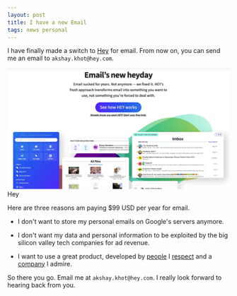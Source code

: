 ```yaml
---
layout: post
title: I have a new Email
tags: news personal
---
```


I have finally made a switch to [Hey](https://hey.com) for email. From now on, you can send me an email to `akshay.khot@hey.com`.

<div class="random centered">
  <a target="_blank" href="/images/random/hey.jpg">
    <img src="/images/random/hey.jpg" alt="Hey Email">
  </a>
  <div class="caption">Hey</div>
</div>

Here are three reasons am paying $99 USD per year for email. 

- I don't want to store my personal emails on Google's servers anymore.

- I don't want my data and personal information to be exploited by the big silicon valley tech companies for ad revenue. 

- I want to use a great product, developed by [people](https://dhh.dk/) I [respect](https://world.hey.com/jason) and a [company](https://basecamp.com) I admire. 

So there you go. Email me at `akshay.khot@hey.com`. I really look forward to hearing back from you.

